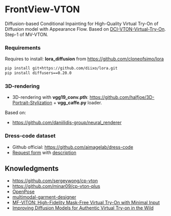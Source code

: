 # FrontView-VTON

Diffusion-based Conditional Inpainting for High-Quality Virtual Try-On of Diffusion model with Appearance Flow. Based on [DCI-VTON-Virtual-Try-On](https://github.com/bcmi/DCI-VTON-Virtual-Try-On). Step-1 of MV-VTON.

### Requirements
Requires to install: **lora_diffusion** from https://github.com/cloneofsimo/lora

```bash
pip install git+https://github.com/diixo/lora.git
pip install diffusers==0.20.0
```

### 3D-rendering

* 3D-rendering with **vgg19_conv.pth**: https://github.com/halfjoe/3D-Portrait-Stylization + **vgg_caffe.py** loader.

Based on:
* https://github.com/daniilidis-group/neural_renderer


### Dress-code dataset

* Github official: https://github.com/aimagelab/dress-code
* [Request form](https://forms.gle/72Bpeh48P7zQimin7) with [description](https://aimagelab.ing.unimore.it/imagelab/page.asp?IdPage=47)


## Knowledgments

* https://github.com/sergeywong/cp-vton
* https://github.com/minar09/cp-vton-plus
* [OpenPose](https://github.com/Hzzone/pytorch-openpose)
* [multimodal-garment-designer](https://github.com/aimagelab/multimodal-garment-designer)
* [MF-VITON: High-Fidelity Mask-Free Virtual Try-On with Minimal Input](https://arxiv.org/abs/2503.08650)
* [Improving Diffusion Models for Authentic Virtual Try-on in the Wild](https://www.ecva.net/papers/eccv_2024/papers_ECCV/papers/11626.pdf)
